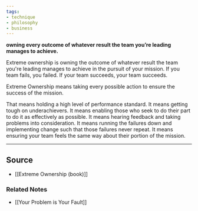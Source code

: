 ```yaml
---
tags:
- technique
- philosophy
- business
---
```

**owning every outcome of whatever result the team you’re leading manages to achieve.**

Extreme ownership is owning the outcome of whatever result the team you're leading manages to achieve in the pursuit of your mission. If you team fails, you failed. If your team succeeds, your team succeeds. 

Extreme Ownership means taking every possible action to ensure the success of the mission. 

That means holding a high level of performance standard. It means getting tough on underachievers. It means enabling those who seek to do their part to do it as effectively as possible. It means hearing feedback and taking problems into consideration. It means running the failures down and implementing change such that those failures never repeat. It means ensuring your team feels the same way about their portion of the mission.

---

## Source
- [[Extreme Ownership (book)]]

### Related Notes
- [[Your Problem is Your Fault]]